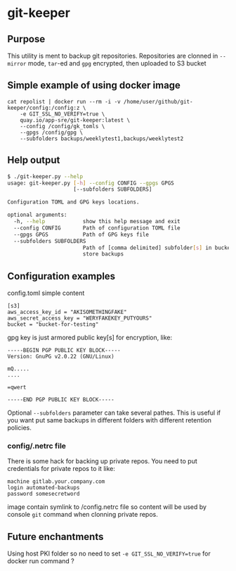 # git-keeper

## Purpose
This utility is ment to backup git repositories.
Repositories are clonned in `--mirror` mode, `tar`-ed and `gpg` encrypted, then uploaded to S3 bucket

## Simple example of using docker image
```
cat repolist | docker run --rm -i -v /home/user/github/git-keeper/config:/config:z \
    -e GIT_SSL_NO_VERIFY=true \
    quay.io/app-sre/git-keeper:latest \
    --config /config/gk_tomls \
    --gpgs /config/gpg \
    --subfolders backups/weeklytest1,backups/weeklytest2
```

## Help output
```bash
$ ./git-keeper.py --help
usage: git-keeper.py [-h] --config CONFIG --gpgs GPGS
                     [--subfolders SUBFOLDERS]

Configuration TOML and GPG keys locations.

optional arguments:
  -h, --help            show this help message and exit
  --config CONFIG       Path of configuration TOML file
  --gpgs GPGS           Path of GPG keys file
  --subfolders SUBFOLDERS
                        Path of [comma delimited] subfolder[s] in bucket to
                        store backups
```

## Configuration examples
config.toml simple content
```
[s3]
aws_access_key_id = "AKISOMETHINGFAKE"
aws_secret_access_key = "WERYFAKEKEY_PUTYOURS"
bucket = "bucket-for-testing"
```
gpg key is just armored public key[s] for encryption, like:
```
-----BEGIN PGP PUBLIC KEY BLOCK-----
Version: GnuPG v2.0.22 (GNU/Linux)

mQ.....
....

=qwert

-----END PGP PUBLIC KEY BLOCK-----
```
Optional `--subfolders` parameter can take several pathes.
This is useful if you want put same backups in different folders with different retention policies.

### config/.netrc file
There is some hack for backing up private repos. You need to put credentials for private repos to it like:
```
machine gitlab.your.company.com
login automated-backups
password somesecretword
```
image contain symlink to /config.netrc file so content will be used by console `git` command when clonning private repos.

## Future enchantments
Using host PKI folder so no need to set `-e GIT_SSL_NO_VERIFY=true` for docker run command
?
